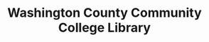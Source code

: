 ---
layout: repo
title: "Washington County Community College Library"
id: 2542
permalink: repos/2542/
---